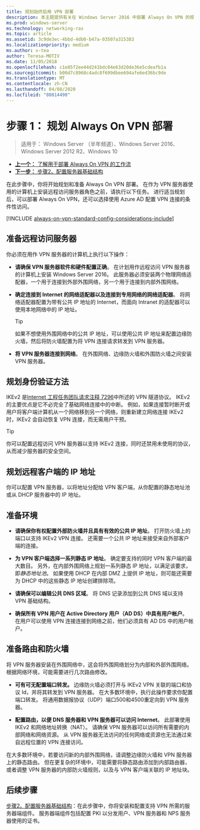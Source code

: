 ```yaml
---
title: 规划始终启用 VPN 部署
description: 本主题提供有关在 Windows Server 2016 中部署 Always On VPN 的规划说明。
ms.prod: windows-server
ms.technology: networking-ras
ms.topic: article
ms.assetid: 3c9de3ec-4bbd-4db0-b47a-03507a315383
ms.localizationpriority: medium
ms.author: v-tea
author: Teresa-MOTIV
ms.date: 11/05/2018
ms.openlocfilehash: c1e85f2ee44d241bdc04e63d20de36e5cdeafb1a
ms.sourcegitcommit: b00d7c8968c4adc8f699dbee694afe6ed36bc9de
ms.translationtype: MT
ms.contentlocale: zh-CN
ms.lasthandoff: 04/08/2020
ms.locfileid: "80814490"
---
```

# <a name="step-1-plan-the-always-on-vpn-deployment"></a>步骤 1： 规划 Always On VPN 部署

>适用于： Windows Server （半年频道）、Windows Server 2016、Windows Server 2012 R2、Windows 10

- [**上一个：** 了解用于部署 Always On VPN 的工作流](always-on-vpn-deploy-deployment.md)
- [**下一步：** 步骤2。配置服务器基础结构](vpn-deploy-server-infrastructure.md)

在此步骤中，你将开始规划和准备 Always On VPN 部署。 在作为 VPN 服务器使用的计算机上安装远程访问服务器角色之前，请执行以下任务。 进行适当规划后，可以部署 Always On VPN，还可以选择使用 Azure AD 配置 VPN 连接的条件性访问。

[!INCLUDE [always-on-vpn-standard-config-considerations-include](../../../includes/always-on-vpn-standard-config-considerations-include.md)]

## <a name="prepare-the-remote-access-server"></a>准备远程访问服务器

你必须在用作 VPN 服务器的计算机上执行以下操作：

- **请确保 VPN 服务器软件和硬件配置正确**。 在计划用作远程访问 VPN 服务器的计算机上安装 Windows Server 2016。 此服务器必须安装两个物理网络适配器，一个用于连接到外部外围网络，另一个用于连接到内部外围网络。

- **确定连接到 Internet 的网络适配器以及连接到专用网络的网络适配器**。 将网络适配器配置为带有公共 IP 地址的 Internet，而面向 Intranet 的适配器可以使用本地网络中的 IP 地址。

    >[!TIP]
    >如果不想使用外围网络中的公共 IP 地址，可以使用公共 IP 地址来配置边缘防火墙，然后将防火墙配置为将 VPN 连接请求转发到 VPN 服务器。

- **将 VPN 服务器连接到网络**。 在外围网络、边缘防火墙和外围防火墙之间安装 VPN 服务器。

## <a name="plan-authentication-methods"></a>规划身份验证方法

IKEv2 是[Internet 工程任务团队请求注释 7296](https://datatracker.ietf.org/doc/rfc7296/)中所述的 VPN 隧道协议。 IKEv2 的主要优点是它不必完全了基础网络连接中的中断。 例如，如果连接暂时断开或用户将客户端计算机从一个网络移到另一个网络，则重新建立网络连接 IKEv2 时，IKEv2 会自动恢复 VPN 连接，而无需用户干预。

>[!TIP]
>你可以配置远程访问 VPN 服务器以支持 IKEv2 连接，同时还禁用未使用的协议，从而减少服务器的安全空间。 

## <a name="plan-ip-addresses-for-remote-clients"></a>规划远程客户端的 IP 地址

你可以配置 VPN 服务器，以将地址分配给 VPN 客户端，从你配置的静态地址池或从 DHCP 服务器中的 IP 地址。 

## <a name="prepare-the-environment"></a>准备环境

- **请确保你有权配置外部防火墙并且具有有效的公共 IP 地址**。 打开防火墙上的端口以支持 IKEv2 VPN 连接。 还需要一个公共 IP 地址来接受来自外部客户端的连接。

- **为 VPN 客户端选择一系列静态 IP 地址**。 确定要支持的同时 VPN 客户端的最大数目。 另外，在内部外围网络上规划一系列静态 IP 地址，以满足该要求，即*静态地址池*。 如果使用 DHCP 在内部 DMZ 上提供 IP 地址，则可能还需要为 DHCP 中的这些静态 IP 地址创建排除项。

- **请确保可以编辑公共 DNS 区域**。 将 DNS 记录添加到公共 DNS 域以支持 VPN 基础结构。 

- **确保所有 VPN 用户在 Active Directory 用户（AD DS）中具有用户帐户**。 在用户可以使用 VPN 连接连接到网络之前，他们必须具有 AD DS 中的用户帐户。

## <a name="prepare-routing-and-firewall"></a>准备路由和防火墙 

将 VPN 服务器安装在外围网络中，这会将外围网络划分为内部和外部外围网络。 根据网络环境，可能需要进行几次路由修改。

- **可有可无配置端口转发。** 边缘防火墙必须打开与 IKEv2 VPN 关联的端口和协议 Id，并将其转发到 VPN 服务器。 在大多数环境中，执行此操作要求你配置端口转发。 将通用数据报协议（UDP）端口500和4500重定向到 VPN 服务器。

- **配置路由，以便 DNS 服务器和 VPN 服务器可以访问 Internet**。 此部署使用 IKEv2 和网络地址转换（NAT）。 请确保 VPN 服务器可以访问所有需要的内部网络和网络资源。 从 VPN 服务器无法访问的任何网络或资源也无法通过来自远程位置的 VPN 连接访问。

在大多数环境中，若要访问新的内部外围网络，请调整边缘防火墙和 VPN 服务器上的静态路由。 但在更复杂的环境中，可能需要将静态路由添加到内部路由器，或者调整 VPN 服务器的内部防火墙规则，以及与 VPN 客户端关联的 IP 地址块。

## <a name="next-steps"></a>后续步骤

[步骤2。配置服务器基础结构](vpn-deploy-server-infrastructure.md)：在此步骤中，你将安装和配置支持 VPN 所需的服务器端组件。 服务器端组件包括配置 PKI 以分发用户、VPN 服务器和 NPS 服务器使用的证书。